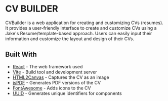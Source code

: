 # CV BUILDER

CVBuilder is a web application for creating and customizing CVs (resumes). 
It provides a user-friendly interface to create and customize CVs using a Jake's Resume/template-based approach. Users can easily input their information and customize the layout and design of their CVs.

## Built With

* [React](https://reactjs.org/) - The web framework used
* [Vite](https://vitejs.dev/) - Build tool and development server
* [HTML2Canvas](https://html2canvas.hertzen.com/) - Captures the CV as an image
* [jsPDF](https://github.com/MrRio/jsPDF) - Generates PDF versions of the CV
* [FontAwesome](https://fontawesome.com/) - Adds icons to the CV
* [UUID](https://www.npmjs.com/package/uuid) - Generates unique identifiers for components